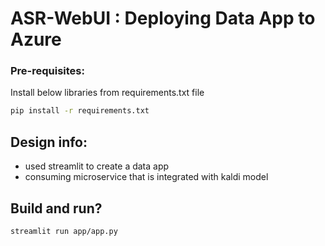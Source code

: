 # ASR-WebUI : Deploying Data App to Azure  


### Pre-requisites:
Install below libraries from requirements.txt file
```sh
pip install -r requirements.txt 
```
## Design info:
-   used streamlit to create a data app
-   consuming microservice that is integrated with kaldi model

        
## Build and run?
    streamlit run app/app.py

        
        
